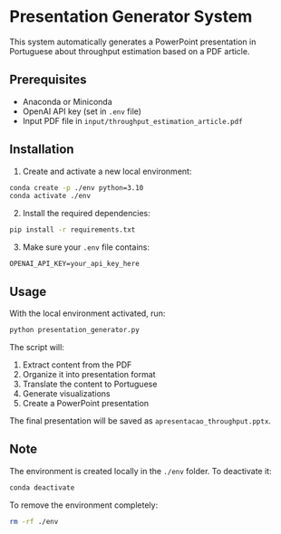 # Presentation Generator System

This system automatically generates a PowerPoint presentation in Portuguese about throughput estimation based on a PDF article.

## Prerequisites

- Anaconda or Miniconda
- OpenAI API key (set in `.env` file)
- Input PDF file in `input/throughput_estimation_article.pdf`

## Installation

1. Create and activate a new local environment:

```bash
conda create -p ./env python=3.10
conda activate ./env
```

2. Install the required dependencies:

```bash
pip install -r requirements.txt
```

3. Make sure your `.env` file contains:

```
OPENAI_API_KEY=your_api_key_here
```

## Usage

With the local environment activated, run:

```bash
python presentation_generator.py
```

The script will:

1. Extract content from the PDF
2. Organize it into presentation format
3. Translate the content to Portuguese
4. Generate visualizations
5. Create a PowerPoint presentation

The final presentation will be saved as `apresentacao_throughput.pptx`.

## Note

The environment is created locally in the `./env` folder. To deactivate it:

```bash
conda deactivate
```

To remove the environment completely:

```bash
rm -rf ./env
```
